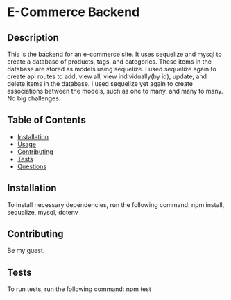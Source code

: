 # E-Commerce Backend

## Description
This is the backend for an e-commerce site. It uses sequelize and mysql to create a database of products, tags, and categories. These items in the database are stored as models using sequelize.  I used sequelize again to create api routes to add, view all, view individually(by id), update, and delete items in the database. I used sequelize yet again to create associations between the models, such as one to many, and many to many. No big challenges.

## Table of Contents
* [Installation](#installation)
* [Usage](#usage)
* [Contributing](#contributing)
* [Tests](#tests)
* [Questions](#questions)

## Installation
To install necessary dependencies, run the following command:
npm install, sequalize, mysql, dotenv

## Contributing
Be my guest.

## Tests
To run tests, run the following command: 
npm test